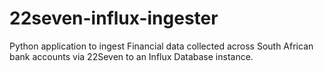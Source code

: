 # 22seven-influx-ingester
Python application to ingest Financial data collected across South African bank accounts via 22Seven to an Influx Database instance. 
